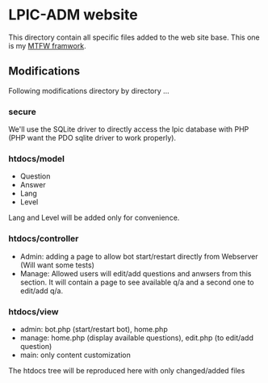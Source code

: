 LPIC-ADM website
================

This directory contain all specific files added to the web site base.
This one is my [MTFW framwork](https://github.com/Meier-Link/mtfw).

Modifications
-------------

Following modifications directory by directory ...

### secure

We'll use the SQLite driver to directly access the lpic database with PHP (PHP want the PDO sqlite driver to work properly).

### htdocs/model

* Question
* Answer
* Lang
* Level

Lang and Level will be added only for convenience.

### htdocs/controller

* Admin: adding a page to allow bot start/restart directly from Webserver (Will want some tests)
* Manage: Allowed users will edit/add questions and anwsers from this section. It will contain a page to see available q/a and a second one to edit/add q/a.

### htdocs/view
* admin: bot.php (start/restart bot), home.php
* manage: home.php (display available questions), edit.php (to edit/add question)
* main: only content customization 

The htdocs tree will be reproduced here with only changed/added files

